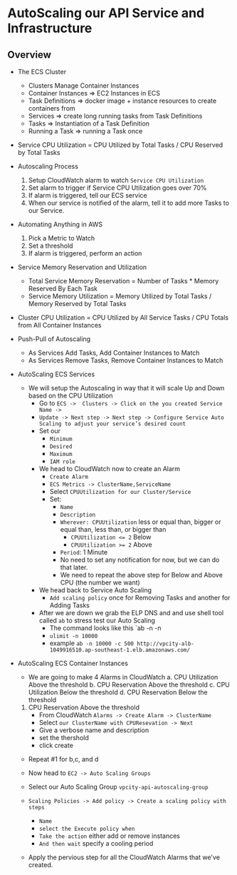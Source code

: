 # AutoScaling our API Service and Infrastructure

## Overview
  * The ECS Cluster
    * Clusters Manage Container Instances
    * Container Instances => EC2 Instances in ECS
    * Task Definitions => docker image + instance resources to create containers from
    * Services => create long running tasks from Task Definitions
    * Tasks => Instantiation of a Task Definition
    * Running a Task => running a Task once
  * Service CPU Utilization = CPU Utilized by Total Tasks / CPU Reserved by Total Tasks
  * Autoscaling Process
    1. Setup CloudWatch alarm to watch `Service CPU Utilization`
    2. Set alarm to trigger if Service CPU Utilization goes over 70%
    3. If alarm is triggered, tell our ECS service
    4. When our service is notified of the alarm, tell it to add more Tasks to our Service.
  * Automating Anything in AWS
    1. Pick a Metric to Watch
    2. Set a threshold
    3. If alarm is triggered, perform an action
  * Service Memory Reservation and Utilization
    * Total Service Memory Reservation = Number of Tasks * Memory Reserved By Each Task
    * Service Memory Utilization = Memory Utilized by Total Tasks / Memory Reserved by Total Tasks
  * Cluster CPU Utilization = CPU Utilized by All Service Tasks / CPU Totals from All Container Instances
  * Push-Pull of Autoscaling
    * As Services Add Tasks, Add Container Instances to Match
    * As Services Remove Tasks, Remove Container Instances to Match

* AutoScaling ECS Services
  * We will setup the Autoscaling in way that it will scale Up and Down based on the CPU Utilization
    * Go to `ECS ->  Clusters -> Click on the you created Service Name ->`
    * `Update -> Next step -> Next step -> Configure Service Auto Scaling to adjust your service’s desired count`
    * Set our
      * `Minimum`
      * `Desired`
      * `Maximum`
      * `IAM role`
    * We head to CloudWatch now to create an Alarm
      * `Create Alarm`
      * `ECS Metrics -> ClusterName,ServiceName`
      * Select `CPUUtilization for our Cluster/Service`
      * Set:
        * `Name`
        * `Description`
        * `Wherever: CPUUtilization` less or equal than, bigger or equal than, less than, or bigger than
          - `CPUUtilization <= 2` Below
          - `CPUUtilization >= 2` Above
        * `Period`: 1 Minute
        * No need to set any notification for now, but we can do that later.
        * We need to repeat the above step for Below and Above CPU (the number we want)
    * We head back to Service Auto Scaling
      * `Add scaling policy` once for Removing Tasks and another for Adding Tasks
    * After we are down we grab the ELP DNS and and use shell tool called `ab` to stress test our Auto Scaling
      * The command looks like this `ab -n <number-of-requests> -n <how-many-to-send-at-the-same-time> <endpoint>
      * `ulimit -n 10000`
      * example `ab -n 10000 -c 500 http://vpcity-alb-1049916510.ap-southeast-1.elb.amazonaws.com/`

* AutoScaling ECS Container Instances
  * We are going to make 4 Alarms in CloudWatch
    a. CPU Utilization Above the threshold
    b. CPU Reservation Above the threshold
    c. CPU Utilization Below the threshold
    d. CPU Reservation Below the threshold

  1. CPU Reservation Above the threshold
     * From CloudWatch `Alarms -> Create Alarm -> ClusterName`
     * Select `our ClusterName with CPUResevation -> Next`
     * Give a verbose name and description
     * set the thershold
     * click create
     
  * Repeat #1 for b,c, and d
  
  * Now head to `EC2 -> Auto Scaling Groups`
  * Select our Auto Scaling Group `vpcity-api-autoscaling-group`
  * `Scaling Policies -> Add policy -> Create a scaling policy with steps`
    * `Name`
    * `select the Execute policy when`
    * `Take the action` either add or remove instances
    * `And then wait` specify a cooling period
  * Apply the pervious step for all the CloudWatch Alarms that we've created.
  
